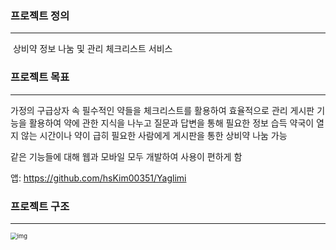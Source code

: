 ### 프로젝트 정의

<hr>

​	상비약 정보 나눔 및 관리 체크리스트 서비스



### 프로젝트 목표

<hr>

가정의 구급상자 속 필수적인 약들을 체크리스트를 활용하여 효율적으로 관리
게시판 기능을 활용하여 약에 관한 지식을 나누고 질문과 답변을 통해 필요한 정보 습득
약국이 열지 않는 시간이나 약이 급히 필요한 사람에게 게시판을 통한 상비약 나눔 가능

같은 기능들에 대해 웹과 모바일 모두 개발하여 사용이 편하게 함

앱: https://github.com/hsKim00351/Yaglimi



### 프로젝트 구조

<hr>

  <img src="file:///C:\Users\유다경\AppData\Local\Temp\Hnc\BinData\EMB00000c5c4ad2.bmp" alt="img" style="zoom:67%;" />  



​    

  





​    